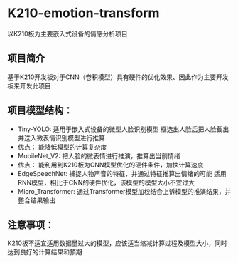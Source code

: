 # K210-emotion-transform

以K210板为主要嵌入式设备的情感分析项目

## 项目简介

基于K210开发板对于CNN（卷积模型）具有硬件的优化效果、因此作为主要开发板来开发此项目

## 项目模型结构：

- Tiny-YOLO:
    适用于嵌入式设备的微型人脸识别模型
    框选出人脸后把人脸截出并送入微表情识别模型进行推算
- 优点：
    能降低模型的计算复杂度
- MobileNet_V2:
    把人脸的微表情进行推演，推算出当前情绪
- 优点：
    能利用到K210板为CNN模型优化的硬件条件，加快计算速度
- EdgeSpeechNet:
    捕捉人物声音的特征，并通过特征推算出情绪的可能
    适用RNN模型，相比于CNN的硬件优化，该模型的模型大小不宜过大
- Micro_Transformer:
    通过Transformer模型加权结合上诉模型的推演结果，并整合结果输出

## 注意事项：

K210板不适宜适用数据量过大的模型，应该适当缩减计算过程及模型大小，同时达到良好的计算结果和预期 